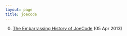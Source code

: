 ```yaml
---
layout: page
title: joecode
---
```


0. [The Embarrassing History of JoeCode](/noise/2013/04/05/history-joecode.html) (05 Apr 2013) 
